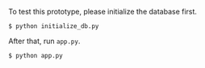To test this prototype, please initialize the database first.

```
$ python initialize_db.py
```

After that, run `app.py`.

```
$ python app.py
```